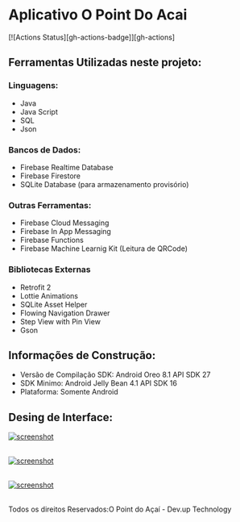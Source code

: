 # Aplicativo O Point Do Acai
[![Actions Status][gh-actions-badge]][gh-actions]

## Ferramentas Utilizadas neste projeto:
### Linguagens:
- Java
- Java Script
- SQL
- Json

### Bancos de Dados:
- Firebase Realtime Database
- Firebase Firestore
- SQLite Database (para armazenamento provisório)

### Outras Ferramentas:
- Firebase Cloud Messaging
- Firebase In App Messaging
- Firebase Functions
- Firebase Machine Learnig Kit (Leitura de QRCode)

### Bibliotecas Externas
- Retrofit 2
- Lottie Animations
- SQLite Asset Helper
- Flowing Navigation Drawer
- Step View with Pin View
- Gson


## Informações de Construção:
- Versão de Compilação SDK: Android Oreo 8.1 API SDK 27
- SDK Minimo: Android Jelly Bean 4.1 API SDK 16
- Plataforma: Somente Android


## Desing de Interface:

<a href="https://imgbb.com/"><img src="https://image.ibb.co/kz5tnK/screenshot.png" alt="screenshot" border="0"></a><br /><a target='_blank' href='https://poetandpoem.com/interpretation-death-not-proud-donne'></a><br />


<a href="https://imgbb.com/"><img src="https://image.ibb.co/chs0Zz/screenshot.png" alt="screenshot" border="0"></a><br /><a target='_blank' href='https://poetandpoem.com/interpretation-death-not-proud-donne'></a><br />




<a href="https://imgbb.com/"><img src="https://image.ibb.co/j7PxEz/screenshot.png" alt="screenshot" border="0"></a><br /><a target='_blank' href='https://poetandpoem.com/interpretation-death-not-proud-donne'></a><br />


Todos os direitos Reservados:O Point do Açaí - Dev.up Technology
